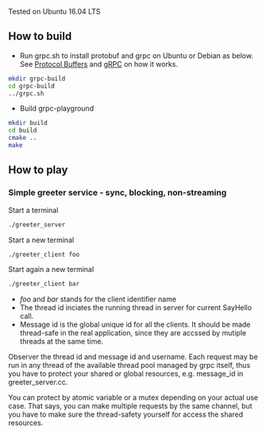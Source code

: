 Tested on Ubuntu 16.04 LTS

## How to build

* Run grpc.sh to install protobuf and grpc on Ubuntu or Debian as below. See [Protocol Buffers](https://github.com/google/protobuf/blob/master/src/README.md) and [gRPC](https://github.com/grpc/grpc/blob/master/INSTALL.md) on how it works. 

```bash
mkdir grpc-build
cd grpc-build
../grpc.sh
```

* Build grpc-playground

```bash
mkdir build
cd build
cmake ..
make
```

## How to play

### Simple greeter service - sync, blocking, non-streaming

Start a terminal
```bash
./greeter_server
```

Start a new terminal
```bash
./greeter_client foo
```

Start again a new terminal
```bash
./greeter_client bar
```

- *foo* and *bar* stands for the client identifier name
- The thread id inciates the running thread in server for current SayHello call.
- Message id is the global unique id for all the clients. It should be made thread-safe in the real application, since they are accssed by mutiple threads at the same time. 

Observer the thread id and message id and username. Each request may be run in any thread of the available thread pool managed
by grpc itself, thus you have to protect your shared or global resources, e.g. message_id in greeter_server.cc. 

You can protect by atomic variable or a mutex depending on your actual use case. That says, you can make multiple requests by the
same channel, but you have to make sure the thread-safety yourself for access the shared resources.

